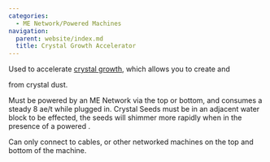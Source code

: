 ```yaml
---
categories:
  - ME Network/Powered Machines
navigation:
  parent: website/index.md
  title: Crystal Growth Accelerator
---
```


Used to accelerate [crystal growth](../../crystals.md), which allows you to create <ItemLink
id="certus_quartz_crystal"/> and

<ItemLink id="fluix_crystal" /> from crystal dust.

Must be powered by an ME Network via the top or bottom, and consumes a steady
8 ae/t while plugged in. Crystal Seeds must be in an adjacent water block to
be effected, the seeds will shimmer more rapidly when in the presence of a
powered <ItemLink id="quartz_growth_accelerator"/>.

Can only connect to cables, or other networked machines on the top and bottom
of the machine.

<RecipeFor id="quartz_growth_accelerator" />

